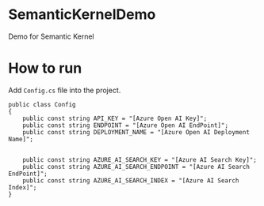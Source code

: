 # SemanticKernelDemo
Demo for Semantic Kernel

# How to run

Add ```Config.cs``` file into the project.

```Csharp
public class Config
{
    public const string API_KEY = "[Azure Open AI Key]";
    public const string ENDPOINT = "[Azure Open AI EndPoint]";
    public const string DEPLOYMENT_NAME = "[Azure Open AI Deployment Name]";


    public const string AZURE_AI_SEARCH_KEY = "[Azure AI Search Key]";
    public const string AZURE_AI_SEARCH_ENDPOINT = "[Azure AI Search EndPoint]";
    public const string AZURE_AI_SEARCH_INDEX = "[Azure AI Search Index]";
}
```
